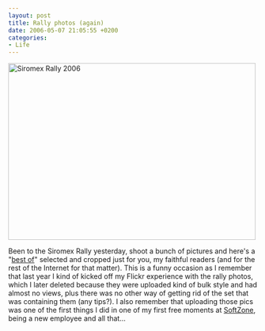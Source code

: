 ```yaml
---
layout: post
title: Rally photos (again)
date: 2006-05-07 21:05:55 +0200
categories:
- Life
---
```

<a href="http://www.flickr.com/photos/janos/141894332/"><img src="http://static.flickr.com/48/141894332_104cbd235d.jpg" alt="Siromex Rally 2006" width="500" height="357" border="0" class="image" /></a>

Been to the Siromex Rally yesterday, shoot a bunch of pictures and here's a "<a href="http://www.flickr.com/photos/janos/tags/rally/">best of</a>" selected and cropped just for you, my faithful readers (and for the rest of the Internet for that matter). This is a funny occasion as I remember that last year I kind of kicked off my Flickr experience with the rally photos, which I later deleted because they were uploaded kind of bulk style and had almost no views, plus there was no other way of getting rid of the set that was containing them (any tips?). I also remember that uploading those pics was one of the first things I did in one of my first free moments at <a href="http://www.softzone.ro">SoftZone</a>, being a new employee and all that...

